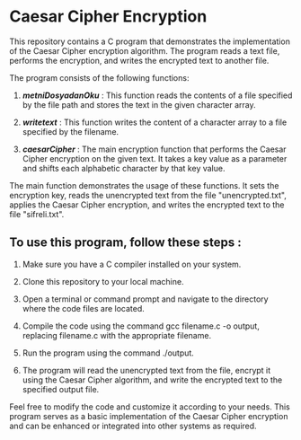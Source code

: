 # Caesar Cipher Encryption

This repository contains a C program that demonstrates the implementation of the Caesar Cipher encryption algorithm. The program reads a text file, performs the encryption, and writes the encrypted text to another file.

The program consists of the following functions:

1. ***metniDosyadanOku*** : This function reads the contents of a file specified by the file path and stores the text in the given character array.

2. ***writetext*** : This function writes the content of a character array to a file specified by the filename.

3. ***caesarCipher*** : The main encryption function that performs the Caesar Cipher encryption on the given text. It takes a key value as a parameter and shifts each alphabetic character by that key value.

The main function demonstrates the usage of these functions. It sets the encryption key, reads the unencrypted text from the file "unencrypted.txt", applies the Caesar Cipher encryption, and writes the encrypted text to the file "sifreli.txt".

## To use this program, follow these steps :

1. Make sure you have a C compiler installed on your system.

2. Clone this repository to your local machine.

3. Open a terminal or command prompt and navigate to the directory where the code files are located.

4. Compile the code using the command gcc filename.c -o output, replacing filename.c with the appropriate filename.

5. Run the program using the command ./output.

6. The program will read the unencrypted text from the file, encrypt it using the Caesar Cipher algorithm, and write the encrypted text to the specified output file.

Feel free to modify the code and customize it according to your needs. This program serves as a basic implementation of the Caesar Cipher encryption and can be enhanced or integrated into other systems as required.
